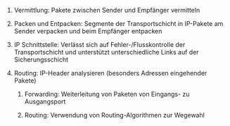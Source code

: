 1. Vermittlung: Pakete zwischen Sender und Empfänger vermitteln

2. Packen und Entpacken: Segmente der Transportschicht in IP-Pakete am Sender verpacken und beim Empfänger entpacken

3. IP Schnittstelle: Verlässt sich auf Fehler-/Flusskontrolle der Transportschicht und unterstützt unterschiedliche Links auf der Sicherungsschicht

4. Routing: IP-Header analysieren (besonders Adressen eingehender Pakete)

	1. Forwarding: Weiterleitung von Paketen von Eingangs- zu Ausgangsport

	2. Routing: Verwendung von Routing-Algorithmen zur Wegewahl